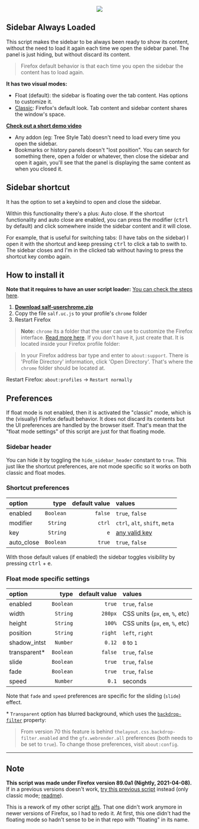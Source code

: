 <p align="center">
  <a href="https://imgur.com/a/KnstI16" target="_blank">
    <img src="https://i.imgur.com/lnIsbhN.gif">
  </a>
</p>

## Sidebar Always Loaded
This script makes the sidebar to be always been ready to show its content, without the need to load it again each time we open the sidebar panel. The panel is just hiding, but without discard its content.

> Firefox default behavior is that each time you open the sidebar the content has to load again.

**It has two visual modes:**
- Float (default): the sidebar is floating over the tab content. Has options to customize it.
- [Classic](https://i.imgur.com/F1StTk6.gif): Firefox's default look. Tab content and sidebar content shares the window's space.

[**Check out a short demo video**](https://imgur.com/a/KnstI16)

* Any addon (eg: Tree Style Tab) doesn't need to load every time you open the sidebar.
* Bookmarks or history panels doesn't "lost position". You can search for something there, open a folder or whatever, then close the sidebar and open it again, you'll see that the panel is displaying the same content as when you closed it.

## Sidebar shortcut
It has the option to set a keybind to open and close the sidebar.

Within this functionality there's a plus: Auto close. If the shortcut functionality and auto close are enabled, you can press the modifier (<kbd>ctrl</kbd> by default) and click somewhere inside the sidebar content and it will close.

For example, that is useful for switching tabs: (I have tabs on the sidebar) I open it with the shortcut and keep pressing <kbd>ctrl</kbd> to click a tab to swith to. The sidebar closes and I'm in the clicked tab without having to press the shortcut key combo again.

## How to install it
**Note that it requires to have an user script loader:** [You can check the steps here](https://github.com/thepante/setup/wiki/How-to-use-Firefox-'userChrome'-scripts).
1. [**Download salf-userchrome.zip**](https://github.com/thepante/SAL-Firefox/releases/latest/download/salf-userchrome.zip)
2. Copy the file `salf.uc.js` to your profile's `chrome` folder
3. Restart Firefox

> **Note:** `chrome` its a folder that the user can use to customize the Firefox interface. [Read more here](http://kb.mozillazine.org/index.php?title=UserChrome.css).
If you don't have it, just create that. It is located inside your Firefox profile folder:

> In your Firefox address bar type and enter to `about:support`. There is 'Profile Directory' information, click 'Open Directory'. That's where the `chrome` folder should be located at.

Restart Firefox: `about:profiles` → `Restart normally`

## Preferences
If float mode is not enabled, then it is activated the "classic" mode, which is the (visually) Firefox default behavior. It does not discard its contents but the UI preferences are handled by the browser itself. That's mean that the "float mode settings" of this script are just for that floating mode.

### Sidebar header
You can hide it by toggling the `hide_sidebar_header` constant to `true`. This just like the shortcut preferences, are not mode specific so it works on both classic and float modes.

### Shortcut preferences

| option      | type       | default value  | values
| :---        | ---:       | ---:           | :--- |
| enabled     | `Boolean`  | `false`        | `true`, `false`
| modifier    | `String`   | `ctrl`         | `ctrl`, `alt`, `shift`, `meta`
| key         | `String`   | `e`            | [any valid key](https://gist.github.com/thepante/2a72d4937f076dc6704ed0fbb3a4ca0c)
| auto_close  | `Boolean`  | `true`         | `true`, `false`

With those default values (if enabled) the sidebar toggles visibility by pressing <kbd>ctrl</kbd> + <kbd>e</kbd>.

### Float mode specific settings

| option       | type      | default value  | values
| :---         | ---:      | ---:           | :--- |
| enabled      | `Boolean` | `true`         | `true`, `false`
| width        | `String`  | `280px`        | CSS units (`px`, `em`, `%`, etc)
| height       | `String`  | `100%`         | CSS units (`px`, `em`, `%`, etc)
| position     | `String`  | `right`        | `left`, `right`
| shadow_intst | `Number`  | `0.12`         | `0` to `1`
| transparent* | `Boolean` | `false`        | `true`, `false`
| slide        | `Boolean` | `true`         | `true`, `false`
| fade         | `Boolean` | `true`         | `true`, `false`
| speed        | `Number`  | `0.1`          | seconds

Note that `fade` and `speed` preferences are specific for the sliding (`slide`) effect.

\* `Transparent` option has blurred background, which uses the [`backdrop-filter`](https://developer.mozilla.org/en-US/docs/Web/CSS/backdrop-filter) property:
> From version 70 this feature is behind `thelayout.css.backdrop-filter.enabled` and the `gfx.webrender.all` preferences (both needs to be set to `true`). To change those preferences, visit `about:config`.

---

## Note
**This script was made under Firefox version 89.0a1 (Nightly, 2021-04-08).**<br>
If in a previous versions doesn't work, [try this previous script](https://github.com/thepante/SAL-Firefox/releases/tag/2.5) instead (only classic mode; [readme](https://github.com/thepante/SAL-Firefox/tree/2.5)).


This is a rework of my other script [alfs](https://github.com/thepante/alfs-firefox). That one didn't work anymore in newer versions of Firefox, so I had to redo it. At first, this one didn't had the floating mode so hadn't sense to be in that repo with "floating" in its name.
